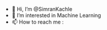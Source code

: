 - 👋 Hi, I’m @SimranKachle
- 👀 I’m interested in Machine Learning
- 📫 How to reach me : 

<!---
SimranKachle/SimranKachle is a ✨ special ✨ repository because its `README.md` (this file) appears on your GitHub profile.
You can click the Preview link to take a look at your changes.
--->
